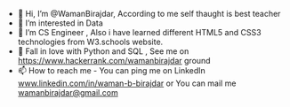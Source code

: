 - 👋 Hi, I’m @WamanBirajdar, According to me self thaught is best teacher
- 👀 I’m interested in Data 
- 🌱 I’m CS Engineer , Also i have learned different HTML5 and CSS3 technologies from W3.schools website.
- 💞️ Fall in love with Python and SQL , See me on https://www.hackerrank.com/wamanbirajdar ground 
- 📫 How to reach me - You can ping me on 
      LinkedIn www.linkedin.com/in/waman-b-birajdar or 
      You can mail me wamanbirajdar@gmail.com

<!---
WamanBirajdar/WamanBirajdar is a ✨ special ✨ repository because its `README.md` (this file) appears on your GitHub profile.
You can click the Preview link to take a look at your changes.
--->
